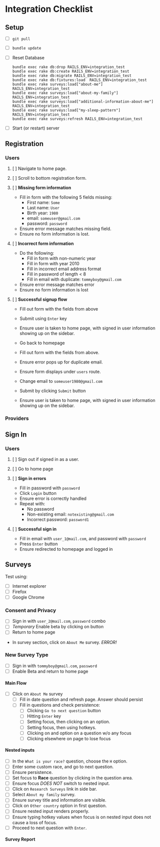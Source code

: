 # Integration Checklist

## Setup
- [ ] `git pull`

- [ ] `bundle update`

- [ ] Reset Database

   ```
   bundle exec rake db:drop RAILS_ENV=integration_test
   bundle exec rake db:create RAILS_ENV=integration_test
   bundle exec rake db:migrate RAILS_ENV=integration_test
   bundle exec rake db:fixtures:load  RAILS_ENV=integration_test
   bundle exec rake surveys:load["about-me"] RAILS_ENV=integration_test
   bundle exec rake surveys:load["about-my-family"] RAILS_ENV=integration_test
   bundle exec rake surveys:load["additional-information-about-me"] RAILS_ENV=integration_test
   bundle exec rake surveys:load["my-sleep-pattern"] RAILS_ENV=integration_test
   bundle exec rake surveys:refresh RAILS_ENV=integration_test
   ```

- [ ] Start (or restart) server

## Registration

### Users
1. [ ] Navigate to home page.

2. [ ] Scroll to bottom registration form.

3. [ ] **Missing form information**
   - Fill in form with the following 5 fields missing:
      - First name: `Some`
      - Last name:  `User`
      - Birth year: `1980`
      - email:      `someuser@gmail.com`
      - password:   `password`
   - Ensure error message matches missing field.
   - Ensure no form information is lost.

4. [ ] **Incorrect form information**
   - Do the following:
      - Fill in form with non-numeric year
      - Fill in form with year 2010
      - Fill in incorrect email address format
      - Fill in password of length < 8
      - Fill in email with duplicate: `tommyboy@gmail.com`
   - Ensure error message matches error
   - Ensure no form information is lost

5. [ ] **Successful signup flow**
   - Fill out form with the fields from above
   - Submit using `Enter` key
   - Ensure user is taken to home page, with signed in user information showing up on the sidebar.

   - Go back to homepage
   - Fill out form with the fields from above.
   - Ensure error pops up for duplicate email.
   - Ensure form displays under `users` route.
   - Change email to `someuser1980@gmail.com`
   - Submit by clicking `Submit` button
   - Ensure user is taken to home page, with signed in user information showing up on the sidebar.

### Providers


## Sign In

### Users
1. [ ] Sign out if signed in as a user.

2. [ ] Go to home page

3. [ ] **Sign in errors**
   - Fill in password with `password`
   - Click `Login` button
   - Ensure error is correctly handled
   - Repeat with:
      - No password
      - Non-existing email: `notexisting@gmail.com`
      - Incorrect password: `password1`
4. [ ] **Successful sign in**
   - Fill in email with `user_1@mail.com`, and password with `password`
   - Press `Enter` button
   - Ensure redirected to homepage and logged in


## Surveys
Test using:
- [ ] Internet explorer
- [ ] Firefox
- [ ] Google Chrome

### Consent and Privacy
- [ ] Sign in with `user_2@mail.com`, `password` combo
- [ ] *Temporary* Enable beta by clicking on button
- [ ] Return to home page
- In survey section, click on `About Me` survey.
*ERROR!*

### New Survey Type
- [ ] Sign in with `tommyboy@gmail.com`, `password`
- [ ] Enable Beta and return to home page
#### Main Flow
- [ ] Click on `About Me` survey
   - [ ] Fill in date question and refresh page. Answer should persist
   - [ ] Fill in questions and check persistence:
      - [ ] Clicking `Go to next question` button
      - [ ] Hitting `Enter` key
      - [ ] Setting focus, then clicking on an option.
      - [ ] Setting focus, then using hotkeys.
      - [ ] Clicking on and option on a question w/o any focus
      - [ ] Clicking elsewhere on page to lose focus
#### Nested inputs
- [ ] In the `What is your race?` question, choose the `H` option.
- [ ] Enter some custom race, and go to next question.
- [ ] Ensure persistence.
- [ ] Set focus to **Race** question by clicking in the question area.
- [ ] Ensure focus *DOES NOT* switch to nested input.
- [ ] Click on `Research Surveys` link in side bar.
- [ ] Select `About my family` survey.
- [ ] Ensure survey title and information are visible.
- [ ] Click on `Other country` option in first question.
- [ ] Ensure nested input renders properly.
- [ ] Ensure typing hotkey values when focus is on nested input does not cause a loss of focus.
- [ ] Proceed to next question with `Enter`.
#### Survey Report



